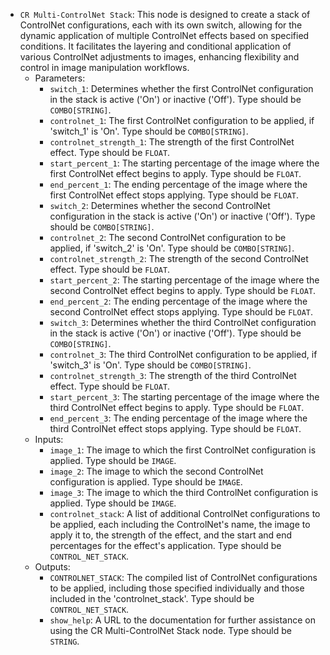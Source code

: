 - `CR Multi-ControlNet Stack`: This node is designed to create a stack of ControlNet configurations, each with its own switch, allowing for the dynamic application of multiple ControlNet effects based on specified conditions. It facilitates the layering and conditional application of various ControlNet adjustments to images, enhancing flexibility and control in image manipulation workflows.
    - Parameters:
        - `switch_1`: Determines whether the first ControlNet configuration in the stack is active ('On') or inactive ('Off'). Type should be `COMBO[STRING]`.
        - `controlnet_1`: The first ControlNet configuration to be applied, if 'switch_1' is 'On'. Type should be `COMBO[STRING]`.
        - `controlnet_strength_1`: The strength of the first ControlNet effect. Type should be `FLOAT`.
        - `start_percent_1`: The starting percentage of the image where the first ControlNet effect begins to apply. Type should be `FLOAT`.
        - `end_percent_1`: The ending percentage of the image where the first ControlNet effect stops applying. Type should be `FLOAT`.
        - `switch_2`: Determines whether the second ControlNet configuration in the stack is active ('On') or inactive ('Off'). Type should be `COMBO[STRING]`.
        - `controlnet_2`: The second ControlNet configuration to be applied, if 'switch_2' is 'On'. Type should be `COMBO[STRING]`.
        - `controlnet_strength_2`: The strength of the second ControlNet effect. Type should be `FLOAT`.
        - `start_percent_2`: The starting percentage of the image where the second ControlNet effect begins to apply. Type should be `FLOAT`.
        - `end_percent_2`: The ending percentage of the image where the second ControlNet effect stops applying. Type should be `FLOAT`.
        - `switch_3`: Determines whether the third ControlNet configuration in the stack is active ('On') or inactive ('Off'). Type should be `COMBO[STRING]`.
        - `controlnet_3`: The third ControlNet configuration to be applied, if 'switch_3' is 'On'. Type should be `COMBO[STRING]`.
        - `controlnet_strength_3`: The strength of the third ControlNet effect. Type should be `FLOAT`.
        - `start_percent_3`: The starting percentage of the image where the third ControlNet effect begins to apply. Type should be `FLOAT`.
        - `end_percent_3`: The ending percentage of the image where the third ControlNet effect stops applying. Type should be `FLOAT`.
    - Inputs:
        - `image_1`: The image to which the first ControlNet configuration is applied. Type should be `IMAGE`.
        - `image_2`: The image to which the second ControlNet configuration is applied. Type should be `IMAGE`.
        - `image_3`: The image to which the third ControlNet configuration is applied. Type should be `IMAGE`.
        - `controlnet_stack`: A list of additional ControlNet configurations to be applied, each including the ControlNet's name, the image to apply it to, the strength of the effect, and the start and end percentages for the effect's application. Type should be `CONTROL_NET_STACK`.
    - Outputs:
        - `CONTROLNET_STACK`: The compiled list of ControlNet configurations to be applied, including those specified individually and those included in the 'controlnet_stack'. Type should be `CONTROL_NET_STACK`.
        - `show_help`: A URL to the documentation for further assistance on using the CR Multi-ControlNet Stack node. Type should be `STRING`.
